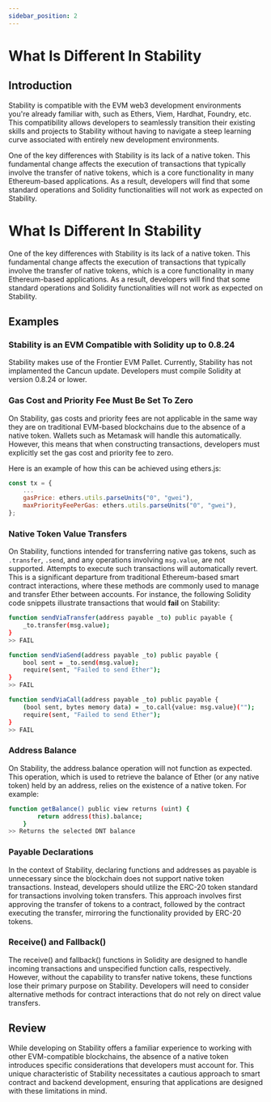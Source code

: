 ```yaml
---
sidebar_position: 2
---
```


# What Is Different In Stability

## Introduction

Stability is compatible with the EVM web3 development environments you're already familiar with, such as Ethers, Viem, Hardhat, Foundry, etc. This compatibility allows developers to seamlessly transition their existing skills and projects to Stability without having to navigate a steep learning curve associated with entirely new development environments.

One of the key differences with Stability is its lack of a native token. This fundamental change affects the execution of transactions that typically involve the transfer of native tokens, which is a core functionality in many Ethereum-based applications. As a result, developers will find that some standard operations and Solidity functionalities will not work as expected on Stability.

# What Is Different In Stability

One of the key differences with Stability is its lack of a native token. This fundamental change affects the execution of transactions that typically involve the transfer of native tokens, which is a core functionality in many Ethereum-based applications. As a result, developers will find that some standard operations and Solidity functionalities will not work as expected on Stability.

## Examples

### Stability is an EVM Compatible with Solidity up to 0.8.24

Stability makes use of the Frontier EVM Pallet. Currently, Stability has not implamented the Cancun update. Developers must compile Solidity at version 0.8.24 or lower. 

### Gas Cost and Priority Fee Must Be Set To Zero

On Stability, gas costs and priority fees are not applicable in the same way they are on traditional EVM-based blockchains due to the absence of a native token. Wallets such as Metamask will handle this automatically. However, this means that when constructing transactions, developers must explicitly set the gas cost and priority fee to zero. 

Here is an example of how this can be achieved using ethers.js:

```javascript
const tx = {
    ...
    gasPrice: ethers.utils.parseUnits("0", "gwei"),
    maxPriorityFeePerGas: ethers.utils.parseUnits("0", "gwei"),
};
```

### Native Token Value Transfers

On Stability, functions intended for transferring native gas tokens, such as `.transfer`, `.send`, and any operations involving `msg.value`, are not supported. Attempts to execute such transactions will automatically revert. This is a significant departure from traditional Ethereum-based smart contract interactions, where these methods are commonly used to manage and transfer Ether between accounts. For instance, the following Solidity code snippets illustrate transactions that would **fail** on Stability:

```bash
function sendViaTransfer(address payable _to) public payable {
    _to.transfer(msg.value);
}
>> FAIL

function sendViaSend(address payable _to) public payable {
    bool sent = _to.send(msg.value);
    require(sent, "Failed to send Ether");
}
>> FAIL

function sendViaCall(address payable _to) public payable {
    (bool sent, bytes memory data) = _to.call{value: msg.value}("");
    require(sent, "Failed to send Ether");
}
>> FAIL
```

### Address Balance

On Stability, the address.balance operation will not function as expected. This operation, which is used to retrieve the balance of Ether (or any native token) held by an address, relies on the existence of a native token. For example:

```bash
function getBalance() public view returns (uint) {
        return address(this).balance;
    }
>> Returns the selected DNT balance
```

### Payable Declarations

In the context of Stability, declaring functions and addresses as payable is unnecessary since the blockchain does not support native token transactions. Instead, developers should utilize the ERC-20 token standard for transactions involving token transfers. This approach involves first approving the transfer of tokens to a contract, followed by the contract executing the transfer, mirroring the functionality provided by ERC-20 tokens.

### Receive() and Fallback()

The receive() and fallback() functions in Solidity are designed to handle incoming transactions and unspecified function calls, respectively. However, without the capability to transfer native tokens, these functions lose their primary purpose on Stability. Developers will need to consider alternative methods for contract interactions that do not rely on direct value transfers.

## Review

While developing on Stability offers a familiar experience to working with other EVM-compatible blockchains, the absence of a native token introduces specific considerations that developers must account for. This unique characteristic of Stability necessitates a cautious approach to smart contract and backend development, ensuring that applications are designed with these limitations in mind.

